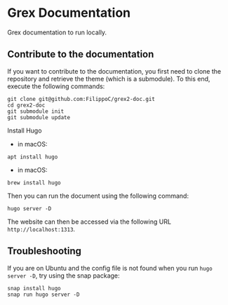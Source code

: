 # Grex Documentation

Grex documentation to run locally.

## Contribute to the documentation

If you want to contribute to the documentation, you first need to clone the repository and retrieve the theme
(which is a submodule). To this end, execute the following commands:

```console
git clone git@github.com:FilippoC/grex2-doc.git
cd grex2-doc
git submodule init
git submodule update
```
Install Hugo

- in macOS:
```Linux
apt install hugo 
```
- in macOS:
```console
brew install hugo
```


Then you can run the document using the following command:

```console
hugo server -D
```

The website can then be accessed via the following URL `http://localhost:1313`.

## Troubleshooting

If you are on Ubuntu and the config file is not found when you run `hugo server -D`, try using the snap package:

```console
snap install hugo
snap run hugo server -D
```
